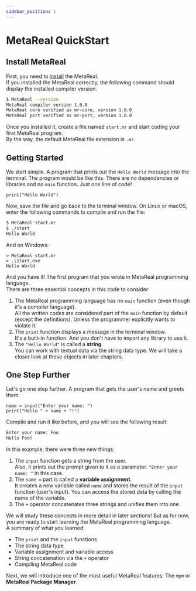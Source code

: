 ```yaml
---
sidebar_position: 1
---
```


# MetaReal QuickStart

## Install MetaReal

First, you need to [install](../install) the MetaReal. \
If you installed the MetaReal correctly, the following command should display the installed compiler version.

```bash
$ MetaReal --version
MetaReal compiler version 1.0.0
MetaReal core verified as mr-core, version 1.0.0
MetaReal port verified as mr-port, version 1.0.0
```

Once you installed it, create a file named `start.mr` and start coding your first MetaReal program. \
By the way, the default MetaReal file extension is `.mr`.

## Getting Started

We start simple. A program that prints out the `Hello World` message into the terminal.
The program would be like this. There are no dependencies or libraries and no `main` function. Just one line of code!

```mr title="start.mr"
print("Hello World")
```

Now, save the file and go back to the terminal window.
On Linux or macOS, enter the following commands to compile and run the file:

```bash
$ MetaReal start.mr
$ ./start
Hello World
```

And on Windows:

```batch
> MetaReal start.mr
> .\start.exe
Hello World
```

And you have it! The first program that you wrote in MetaReal programming language. \
There are three essential concepts in this code to consider:

1. The MetaReal programming language has no `main` function (even though it's a compiler language). \
All the written codes are considered part of the `main` function by default (except the definitions). Unless the programmer explicitly wants to violate it.
2. The `print` function displays a message in the terminal window. \
It's a built-in function. And you don't have to import any library to use it.
3. The `"Hello World"` is called a **string**. \
You can work with textual data via the string data type. We will take a closer look at these objects in later chapters.

## One Step Further

Let's go one step further. A program that gets the user's name and greets them.

```mr title="start.mr"
name = input("Enter your name: ")
print("Hello " + name + "!")
```

Compile and run it like before, and you will see the following result:

```bash
Enter your name: Foo
Hello Foo!
```

In this example, there were three new things:

1. The `input` function gets a string from the user. \
Also, it prints out the prompt given to it as a parameter. `"Enter your name: "` in this case.
2. The `name =` part is called a **variable assignment**. \
It creates a new variable called `name` and stores the result of the `input` function (user's input). You can access the stored data by calling the name of the variable.
3. The `+` operator concatenates three strings and unifies them into one.

We will study these concepts in more detail in later sections! But as for now, you are ready to start learning the MetaReal programming language. \
A summary of what you learned:

* The `print` and the `input` functions
* The string data type
* Variable assignment and variable access
* String concatenation via the `+` operator
* Compiling MetaReal code

Next, we will introduce one of the most useful MetaReal features: The `mpm` or **MetaReal Package Manager**.
